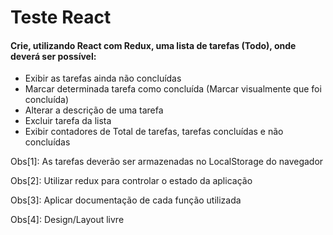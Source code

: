 # Teste React

#### Crie, utilizando React com Redux, uma lista de tarefas (Todo), onde deverá ser possível:

- Exibir as tarefas ainda não concluídas
- Marcar determinada tarefa como concluída (Marcar visualmente que foi concluída)
- Alterar a descrição de uma tarefa
- Excluir tarefa da lista
- Exibir contadores de Total de tarefas, tarefas concluídas e não concluídas

Obs[1]: As tarefas deverão ser armazenadas no LocalStorage do navegador

Obs[2]: Utilizar redux para controlar o estado da aplicação

Obs[3]: Aplicar documentação de cada função utilizada

Obs[4]: Design/Layout livre
